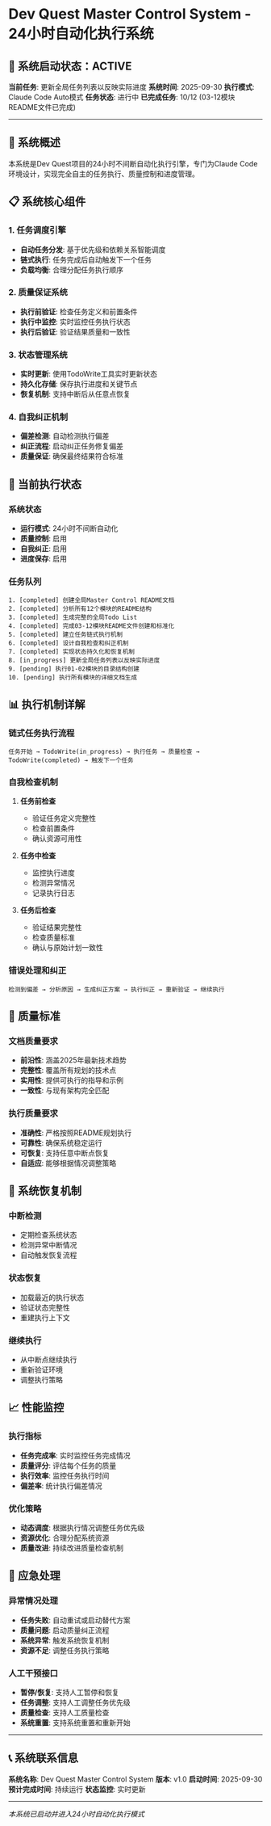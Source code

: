 # Dev Quest Master Control System - 24小时自动化执行系统

## 🤖 系统启动状态：ACTIVE

**当前任务**: 更新全局任务列表以反映实际进度
**系统时间**: 2025-09-30
**执行模式**: Claude Code Auto模式
**任务状态**: 进行中
**已完成任务**: 10/12 (03-12模块README文件已完成)

---

## 🎯 系统概述

本系统是Dev Quest项目的24小时不间断自动化执行引擎，专门为Claude Code环境设计，实现完全自主的任务执行、质量控制和进度管理。

## 📋 系统核心组件

### 1. 任务调度引擎
- **自动任务分发**: 基于优先级和依赖关系智能调度
- **链式执行**: 任务完成后自动触发下一个任务
- **负载均衡**: 合理分配任务执行顺序

### 2. 质量保证系统
- **执行前验证**: 检查任务定义和前置条件
- **执行中监控**: 实时监控任务执行状态
- **执行后验证**: 验证结果质量和一致性

### 3. 状态管理系统
- **实时更新**: 使用TodoWrite工具实时更新状态
- **持久化存储**: 保存执行进度和关键节点
- **恢复机制**: 支持中断后从任意点恢复

### 4. 自我纠正机制
- **偏差检测**: 自动检测执行偏差
- **纠正流程**: 启动纠正任务修复偏差
- **质量保证**: 确保最终结果符合标准

## 🚀 当前执行状态

### 系统状态
- **运行模式**: 24小时不间断自动化
- **质量控制**: 启用
- **自我纠正**: 启用
- **进度保存**: 启用

### 任务队列
```
1. [completed] 创建全局Master Control README文档
2. [completed] 分析所有12个模块的README结构
3. [completed] 生成完整的全局Todo List
4. [completed] 完成03-12模块README文件创建和标准化
5. [completed] 建立任务链式执行机制
6. [completed] 设计自我检查和纠正机制
7. [completed] 实现状态持久化和恢复机制
8. [in_progress] 更新全局任务列表以反映实际进度
9. [pending] 执行01-02模块的目录结构创建
10. [pending] 执行所有模块的详细文档生成
```

## 📊 执行机制详解

### 链式任务执行流程
```
任务开始 → TodoWrite(in_progress) → 执行任务 → 质量检查 → TodoWrite(completed) → 触发下一个任务
```

### 自我检查机制
1. **任务前检查**
   - 验证任务定义完整性
   - 检查前置条件
   - 确认资源可用性

2. **任务中检查**
   - 监控执行进度
   - 检测异常情况
   - 记录执行日志

3. **任务后检查**
   - 验证结果完整性
   - 检查质量标准
   - 确认与原始计划一致性

### 错误处理和纠正
```
检测到偏差 → 分析原因 → 生成纠正方案 → 执行纠正 → 重新验证 → 继续执行
```

## 🎯 质量标准

### 文档质量要求
- **前沿性**: 涵盖2025年最新技术趋势
- **完整性**: 覆盖所有规划的技术点
- **实用性**: 提供可执行的指导和示例
- **一致性**: 与现有架构完全匹配

### 执行质量要求
- **准确性**: 严格按照README规划执行
- **可靠性**: 确保系统稳定运行
- **可恢复**: 支持任意中断点恢复
- **自适应**: 能够根据情况调整策略

## 🔄 系统恢复机制

### 中断检测
- 定期检查系统状态
- 检测异常中断情况
- 自动触发恢复流程

### 状态恢复
- 加载最近的执行状态
- 验证状态完整性
- 重建执行上下文

### 继续执行
- 从中断点继续执行
- 重新验证环境
- 调整执行策略

## 📈 性能监控

### 执行指标
- **任务完成率**: 实时监控任务完成情况
- **质量评分**: 评估每个任务的质量
- **执行效率**: 监控任务执行时间
- **偏差率**: 统计执行偏差情况

### 优化策略
- **动态调度**: 根据执行情况调整任务优先级
- **资源优化**: 合理分配系统资源
- **质量改进**: 持续改进质量检查机制

## 🚨 应急处理

### 异常情况处理
- **任务失败**: 自动重试或启动替代方案
- **质量问题**: 启动质量纠正流程
- **系统异常**: 触发系统恢复机制
- **资源不足**: 调整任务执行策略

### 人工干预接口
- **暂停/恢复**: 支持人工暂停和恢复
- **任务调整**: 支持人工调整任务优先级
- **质量检查**: 支持人工质量检查
- **系统重置**: 支持系统重置和重新开始

---

## 📞 系统联系信息

**系统名称**: Dev Quest Master Control System
**版本**: v1.0
**启动时间**: 2025-09-30
**预计完成时间**: 持续运行
**状态监控**: 实时更新

---

*本系统已启动并进入24小时自动化执行模式*